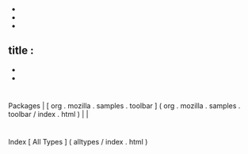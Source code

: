 -
-
-
title
:
-
-
-
#
#
#
Packages
|
[
org
.
mozilla
.
samples
.
toolbar
]
(
org
.
mozilla
.
samples
.
toolbar
/
index
.
html
)
|
|
#
#
#
Index
[
All
Types
]
(
alltypes
/
index
.
html
)
